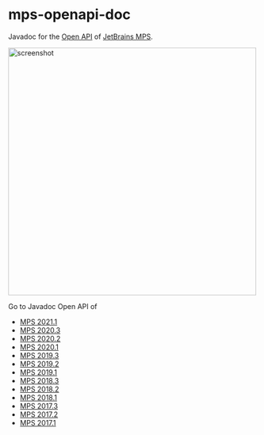 # mps-openapi-doc
Javadoc for the [Open API](https://www.jetbrains.com/help/mps/open-api-accessing-models-from-code.html) of [JetBrains MPS](https://www.jetbrains.com/de-de/mps/). 

<img width="500" alt="screenshot" src="https://user-images.githubusercontent.com/88385944/142278544-17991312-1a18-4443-90f9-5944c29c0224.png">

Go to Javadoc Open API of

 - [MPS 2021.1](https://alexanderpann.github.io/mps-openapi-doc/javadoc_2021.1)
 - [MPS 2020.3](https://alexanderpann.github.io/mps-openapi-doc/javadoc_2020.3)
 - [MPS 2020.2](https://alexanderpann.github.io/mps-openapi-doc/javadoc_2020.2)
 - [MPS 2020.1](https://alexanderpann.github.io/mps-openapi-doc/javadoc_2020.1)
 - [MPS 2019.3](https://alexanderpann.github.io/mps-openapi-doc/javadoc_2019.3)
 - [MPS 2019.2](https://alexanderpann.github.io/mps-openapi-doc/javadoc_2019.2)
 - [MPS 2019.1](https://alexanderpann.github.io/mps-openapi-doc/javadoc_2019.1)
 - [MPS 2018.3](https://alexanderpann.github.io/mps-openapi-doc/javadoc_2018.3)
 - [MPS 2018.2](https://alexanderpann.github.io/mps-openapi-doc/javadoc_2018.2)
 - [MPS 2018.1](https://alexanderpann.github.io/mps-openapi-doc/javadoc_2018.1)
 - [MPS 2017.3](https://alexanderpann.github.io/mps-openapi-doc/javadoc_2017.3)
 - [MPS 2017.2](https://alexanderpann.github.io/mps-openapi-doc/javadoc_2017.2)
 - [MPS 2017.1](https://alexanderpann.github.io/mps-openapi-doc/javadoc_2017.1)


